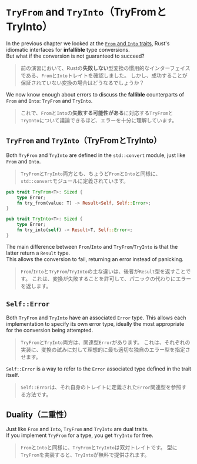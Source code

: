 # `TryFrom` and `TryInto`（TryFromとTryInto）

In the previous chapter we looked at the [`From` and `Into` traits](../04_traits/09_from.md),
Rust's idiomatic interfaces for **infallible** type conversions.\
But what if the conversion is not guaranteed to succeed?

> 前の演習において、Rustの**失敗しない**型変換の慣用的なインターフェイスである、`From`と`Into`トレイトを確認しました。
> しかし、成功することが保証されていない変換の場合はどうなるでしょうか？

We now know enough about errors to discuss the **fallible** counterparts of `From` and `Into`:
`TryFrom` and `TryInto`.

> これで、`From`と`Into`の**失敗する可能性がある**に対応する`TryFrom`と`TryInto`について議論できるほど、エラーを十分に理解しています。

## `TryFrom` and `TryInto`（TryFromとTryInto）

Both `TryFrom` and `TryInto` are defined in the `std::convert` module, just like `From` and `Into`.

> `TryFrom`と`TryInto`両方とも、ちょうど`From`と`Into`と同様に、`std::convert`モジュールに定義されています。

```rust
pub trait TryFrom<T>: Sized {
    type Error;
    fn try_from(value: T) -> Result<Self, Self::Error>;
}

pub trait TryInto<T>: Sized {
    type Error;
    fn try_into(self) -> Result<T, Self::Error>;
}
```

The main difference between `From`/`Into` and `TryFrom`/`TryInto` is that the latter return a `Result` type.\
This allows the conversion to fail, returning an error instead of panicking.

> `From`/`Into`と`TryFrom`/`TryInto`の主な違いは、後者が`Result`型を返すことです。
> これは、変換が失敗することを許可して、パニックの代わりにエラーを返します。

## `Self::Error`

Both `TryFrom` and `TryInto` have an associated `Error` type.
This allows each implementation to specify its own error type, ideally the most appropriate for the conversion
being attempted.

> `TryFrom`と`TryInto`両方は、関連型`Error`があります。
> これは、それぞれの実装に、変換の試みに対して理想的に最も適切な独自のエラー型を指定させます。

`Self::Error` is a way to refer to the `Error` associated type defined in the trait itself.

> `Self::Error`は、それ自身のトレイトに定義された`Error`関連型を参照する方法です。

## Duality（二重性）

Just like `From` and `Into`, `TryFrom` and `TryInto` are dual traits.\
If you implement `TryFrom` for a type, you get `TryInto` for free.

> `From`と`Into`と同様に、`TryFrom`と`TryInto`は双対トレイトです。
> 型に`TryFrom`を実装すると、`TryInto`が無料で提供されます。
